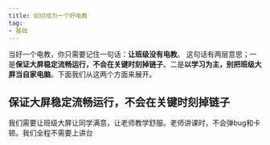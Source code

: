 ```yaml
---
title: 如何成为一个好电教
tag:
- 基础
---
```

当好一个电教，你只需要记住一句话：**让班级没有电教**。
这句话有两层意思；一是**保证大屏稳定流畅运行，不会在关键时刻掉链子**。二是**以学习为主，别把班级大屏当自家电脑**。下面我们从这两个方面来展开。

## 保证大屏稳定流畅运行，不会在关键时刻掉链子

我们需要让班级大屏让同学满意，让老师教学舒服。老师讲课时，不会弹bug和卡顿。我们全程不需要上讲台